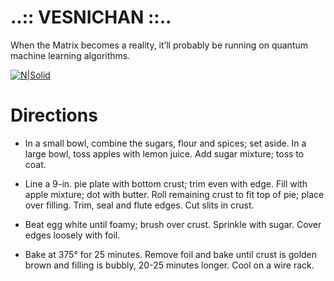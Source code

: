 # ..:: VESNICHAN ::..

                                                                            
When the Matrix becomes a reality, it’ll probably be running on quantum machine learning algorithms.


[![N|Solid](http://byzken.wz.cz/relev_c_01.png)](https://nodesource.com/products/nsolid)  


# Directions

 - In a small bowl, combine the sugars, flour and spices; set aside. In a large bowl, toss apples with lemon juice. Add sugar mixture; toss to coat.
    
 - Line a 9-in. pie plate with bottom crust; trim even with edge. Fill with apple mixture; dot with butter. Roll remaining crust to fit top of pie; 
place over filling. Trim, seal and flute edges. Cut slits in crust.
 - Beat egg white until foamy; brush over crust. Sprinkle with sugar. Cover edges loosely with foil.
 - Bake at 375° for 25 minutes. Remove foil and bake until crust is golden brown and filling is bubbly, 20-25 minutes longer. Cool on a wire rack.
